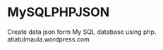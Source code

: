 MySQLPHPJSON
============

Create data json form My SQL database using php.
atiatulmaula.wordpress.com 
